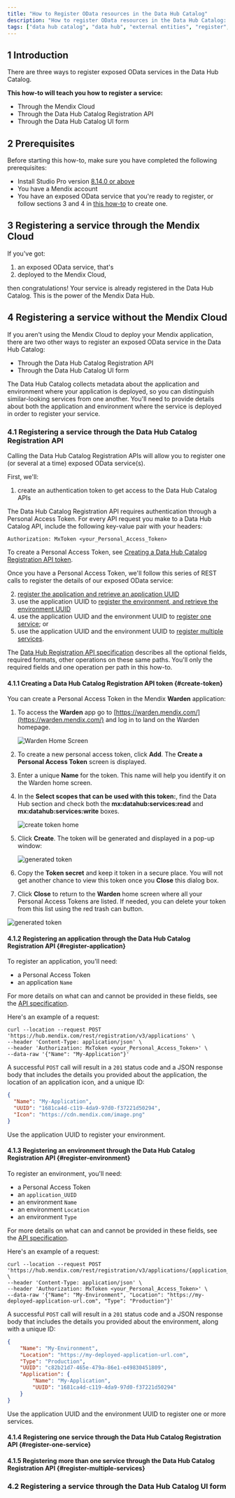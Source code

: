 ```yaml
---
title: "How to Register OData resources in the Data Hub Catalog"
description: "How to register OData resources in the Data Hub Catalog: through the Mendix Cloud, using the Registration API, or in the UI form"
tags: ["data hub catalog", "data hub", "external entities", "register", "published OData service" ,"how to", "registration"]
---
```


## 1 Introduction

There are three ways to register exposed OData services in the Data Hub Catalog.

**This how-to will teach you how to register a service:**

* Through the Mendix Cloud
* Through the Data Hub Catalog Registration API
* Through the Data Hub Catalog UI form


## 2 Prerequisites

Before starting this how-to, make sure you have completed the following prerequisites:

* Install Studio Pro version [8.14.0 or above](https://marketplace.mendix.com/link/studiopro/)
* You have a Mendix account
* You have an exposed OData service that you're ready to register, or follow sections 3 and 4 in [this how-to](https://docs.mendix.com/data-hub/share-data/) to create one.


## 3 Registering a service through the Mendix Cloud

If you've got:

1. an exposed OData service, that's
2. deployed to the Mendix Cloud,

then congratulations! Your service is already registered in the Data Hub Catalog. This is the power of the Mendix Data Hub.

## 4 Registering a service without the Mendix Cloud

If you aren't using the Mendix Cloud to deploy your Mendix application, there are two other ways to register an exposed OData service in the Data Hub Catalog:

* Through the Data Hub Catalog Registration API
* Through the Data Hub Catalog UI form

The Data Hub Catalog collects metadata about the application and environment where your application is deployed, so you can distinguish similar-looking services from one another. You'll need to provide details about both the application and environment where the service is deployed in order to register your service.

### 4.1 Registering a service through the Data Hub Catalog Registration API

Calling the Data Hub Catalog Registration APIs will allow you to register one (or several at a time) exposed OData service(s). 

First, we'll:

1. create an authentication token to get access to the Data Hub Catalog APIs

The Data Hub Catalog Registration API requires authentication through a Personal Access Token. For every API request you make to a Data Hub Catalog API, include the following key-value pair with your headers:

`Authorization: MxToken <your_Personal_Access_Token>`

To create a Personal Access Token, see [Creating a Data Hub Catalog Registration API token](#create-token).

Once you have a Personal Access Token, we'll follow this series of REST calls to register the details of our exposed OData service:

2. [register the application and retrieve an application UUID](#register-application)
3. use the application UUID to [register the environment, and retrieve the environment UUID](#register-environment)
4. use the application UUID and the environment UUID to [register one service](#register-one-service); or 
5. use the application UUID and the environment UUID to [register multiple services](#register-multiple-services).

The [Data Hub Registration API specification](https://datahub-spec.s3.eu-central-1.amazonaws.com/registration.html) describes all the optional fields, required formats, other operations on these same paths. You'll only the required fields and one operation per path in this how-to. 

#### 4.1.1 Creating a Data Hub Catalog Registration API token {#create-token}

You can create a Personal Access Token in the Mendix **Warden** application: 

1. To access the **Warden** app go to [https://warden.mendix.com/](https://warden.mendix.com/) and log in to land on the Warden homepage.

    ![Warden Home Screen](attachments/warden-home-screen.png)

2. To create a new personal access token, click **Add**. The **Create a Personal Access Token** screen is displayed.

3. Enter a unique **Name** for the token. This name will help you identify it on the Warden home screen.

4. In the **Select scopes that can be used with this token:**, find the Data Hub section and check both the **mx:datahub:services:read** and **mx:datahub:services:write** boxes.
	
	![create token home](attachments/create-token.png)
    
5. Click **Create**. The token will be generated and displayed in a pop-up window:

    ![generated token](attachments/generated-token.png)

6. Copy the **Token secret** and keep it token in a secure place. You will not get another chance to view this token once you **Close** this dialog box.

7. Click **Close** to return to the **Warden** home screen where all your Personal Access Tokens are listed. If needed, you can delete your token from this list using the red trash can button.

![generated token](attachments/warden-home-with-token.png)

#### 4.1.2 Registering an application through the Data Hub Catalog Registration API {#register-application}

To register an application, you'll need:

- a Personal Access Token
- an application `Name`

For more details on what can and cannot be provided in these fields, see the [API specification](https://datahub-spec.s3.eu-central-1.amazonaws.com/registration.html#/Register/post_applications).

Here's an example of a request:

```curl
curl --location --request POST 'https://hub.mendix.com/rest/registration/v3/applications' \
--header 'Content-Type: application/json' \
--header 'Authorization: MxToken <your_Personal_Access_Token>' \
--data-raw '{"Name": "My-Application"}'
```
A successful `POST` call will result in a `201` status code and a JSON response body that includes the details you provided about the application, the location of an application icon, and a unique ID:


```json
{
  "Name": "My-Application",
  "UUID": "1681ca4d-c119-4da9-97d0-f37221d50294",
  "Icon": "https://cdn.mendix.com/image.png"
}
```

Use the application UUID to register your environment.

#### 4.1.3 Registering an environment through the Data Hub Catalog Registration API {#register-environment}

To register an environment, you'll need:

- a Personal Access Token
- an `application_UUID`
- an environment `Name`
- an environment `Location`
- an environment `Type`

For more details on what can and cannot be provided in these fields, see the [API specification](https://datahub-spec.s3.eu-central-1.amazonaws.com/registration.html#/Register/post_applications__AppUUID__environments). 

Here's an example of a request:

```curl
curl --location --request POST 'https://hub.mendix.com/rest/registration/v3/applications/{application_UUID}/environments' \
--header 'Content-Type: application/json' \
--header 'Authorization: MxToken <your_Personal_Access_Token>' \
--data-raw '{"Name": "My-Environment", "Location": "https://my-deployed-application-url.com", "Type": "Production"}'
```

A successful `POST` call will result in a `201` status code and a JSON response body that includes the details you provided about the environment, along with a unique ID:

```json
{
​    "Name": "My-Environment",
​    "Location": "https://my-deployed-application-url.com",
​    "Type": "Production",
​    "UUID": "c82b21d7-465e-479a-86e1-e49830451809",
​    "Application": {
​        "Name": "My-Application",
​        "UUID": "1681ca4d-c119-4da9-97d0-f37221d50294"
​    }
}
```

Use the application UUID and the environment UUID to register one or more services.


#### 4.1.4 Registering one service through the Data Hub Catalog Registration API {#register-one-service}


#### 4.1.5 Registering more than one service through the Data Hub Catalog Registration API {#register-multiple-services}



### 4.2 Registering a service through the Data Hub Catalog UI form
